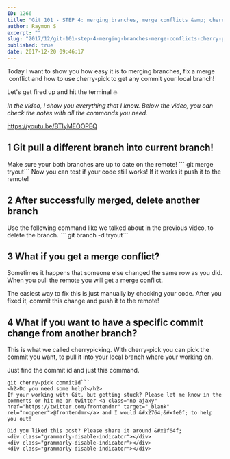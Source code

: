 ```yaml
---
ID: 1266
title: "Git 101 - STEP 4: merging branches, merge conflicts &amp; cherry-pick"
author: Raymon S
excerpt: ""
slug: "2017/12/git-101-step-4-merging-branches-merge-conflicts-cherry-pick"
published: true
date: 2017-12-20 09:46:17
---
```

Today I want to show you how easy it is to merging branches, fix a merge  conflict and how to use cherry-pick to get any commit your local branch!

Let's get fired up and hit the terminal &#x1f525;

<em>In the video, I show you everything that I know. Below the video, you can check the notes with all the commands you need.</em>

https://youtu.be/BTIyMEOOPEQ
<h2>1 Git pull a different branch into current branch!</h2>
Make sure your both branches are up to date on the remote!
```
git merge tryout```
Now you can test if your code still works! If it works it push it to the remote!
<h2>2 After successfully merged, delete another branch</h2>
Use the following command like we talked about in the previous video, to delete the branch.
```
git branch -d tryout```
<h2>3 What if you get a merge conflict?</h2>
Sometimes it happens that someone else changed the same row as you did. When you pull the remote you will get a merge conflict.

The easiest way to fix this is just manually by checking your code. After you fixed it, commit this change and push it to the remote!
<h2>4 What if you want to have a specific commit change from another branch?</h2>
This is what we called cherrypicking. With cherry-pick you can pick the commit you want, to pull it into your local branch where your working on.

Just find the commit id and just this command.
```
git cherry-pick commitId```
<h2>Do you need some help?</h2>
If your working with Git, but getting stuck? Please let me know in the comments or hit me on twitter <a class="no-ajaxy" href="https://twitter.com/frontendmr" target="_blank" rel="noopener">@frontendmr</a> and I would &#x2764;&#xfe0f; to help you out!

Did you liked this post? Please share it around &#x1f64f;
<div class="grammarly-disable-indicator"></div>
<div class="grammarly-disable-indicator"></div>
<div class="grammarly-disable-indicator"></div>